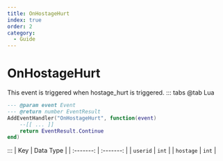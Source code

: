 ```yaml
---
title: OnHostageHurt
index: true
order: 2
category:
  - Guide
---
```


# OnHostageHurt
This event is triggered when hostage_hurt is triggered.
::: tabs
@tab Lua
```lua
--- @param event Event
--- @return number EventResult
AddEventHandler("OnHostageHurt", function(event)
    --[[ ... ]]
    return EventResult.Continue
end)
```

:::
|    Key    | Data Type |
| :-------: | :-------: |
|  `userid` |   `int`   |
| `hostage` |   `int`   |